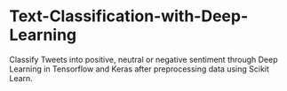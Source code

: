 # Text-Classification-with-Deep-Learning
Classify Tweets into positive, neutral or negative sentiment through Deep Learning in Tensorflow and Keras after preprocessing data using Scikit Learn.
